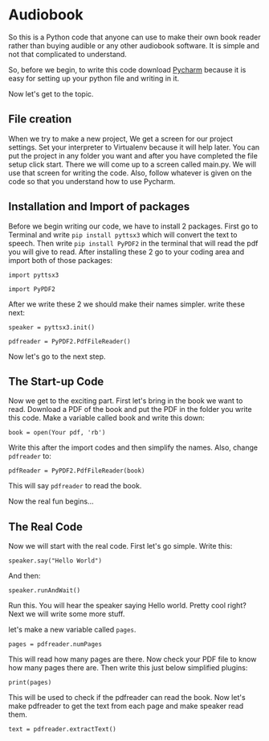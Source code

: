 # Audiobook

So this is a Python code that anyone can use to make their own book reader rather than buying audible or any other audiobook software. It is simple and not that complicated to understand.

So, before we begin, to write this code download [Pycharm](https://www.jetbrains.com/pycharm/) because it is easy for setting up your python file and writing in it.

Now let's get to the topic.

## File creation

When we try to make a new project, We get a screen for our project settings. Set your interpreter to Virtualenv because it will help later. You can put the project in any folder you want and after you have completed the file setup click start. There we will come up to a screen called main.py. We will use that screen for writing the code. Also, follow whatever is given on the code so that you understand how to use Pycharm.

## Installation and Import of packages

Before we begin writing our code, we have to install 2 packages. First go to Terminal and write `pip install pyttsx3` which will convert the text to speech. Then write `pip install PyPDF2` in the terminal that will read the pdf you will give to read. After installing these 2 go to your coding area and import both of those packages:

`import pyttsx3`

`import PyPDF2`

After we write these 2 we should make their names simpler. write these next:

`speaker = pyttsx3.init()`

`pdfreader = PyPDF2.PdfFileReader()`

Now let's go to the next step.

## The Start-up Code

Now we get to the exciting part. First let's bring in the book we want to read. Download a PDF of the book and put the PDF in the folder you write this code. Make a variable called book and write this down:

`book = open(Your pdf, 'rb')`

Write this after the import codes and then simplify the names. Also, change `pdfreader` to:

`pdfReader = PyPDF2.PdfFileReader(book)`

This will say `pdfreader` to read the book.

Now the real fun begins...

## The Real Code

Now we will start with the real code. First let's go simple. Write this:

`speaker.say("Hello World")`

And then:

`speaker.runAndWait()`

Run this. You will hear the speaker saying Hello world. Pretty cool right? Next we will write some more stuff.

let's make a new variable called `pages`.

`pages = pdfreader.numPages`

This will read how many pages are there. Now check your PDF file to know how many pages there are. Then write this just below simplified plugins:

`print(pages)`

This will be used to check if the pdfreader can read the book. Now let's make pdfreader to get the text from each page and make speaker read them.

`text = pdfreader.extractText()`
